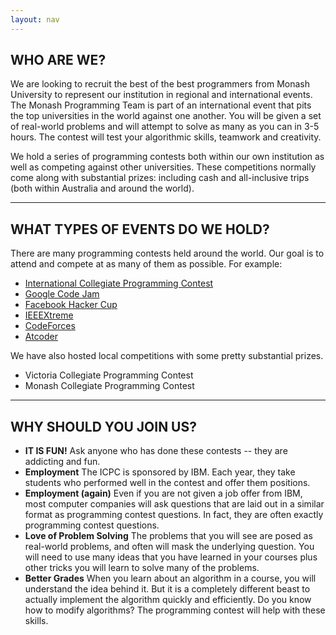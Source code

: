 ```yaml
---
layout: nav
---
```


## WHO ARE WE?

We are looking to recruit the best of the best programmers from Monash University to represent our institution in regional and international events. The Monash Programming Team is part of an international event that pits the top universities in the world against one another. You will be given a set of real-world problems and will attempt to solve as many as you can in 3-5 hours. The contest will test your algorithmic skills, teamwork and creativity.

We hold a series of programming contests both within our own institution as well as competing against other universities. These competitions normally come along with substantial prizes: including cash and all-inclusive trips (both within Australia and around the world).

---

## WHAT TYPES OF EVENTS DO WE HOLD?
There are many programming contests held around the world. Our goal is to attend and compete at as many of them as possible. For example:
* [International Collegiate Programming Contest](https://icpc.baylor.edu)
* [Google Code Jam](https://code.google.com/codejam)
* [Facebook Hacker Cup](https://facebook.com/hackercup)
* [IEEEXtreme](https://ieee.org/xtreme)
* [CodeForces](https://codeforces.com)
* [Atcoder](https://atcoder.jp/)

We have also hosted local competitions with some pretty substantial prizes.
* Victoria Collegiate Programming Contest
* Monash Collegiate Programming Contest

---

## WHY SHOULD YOU JOIN US?
* **IT IS FUN!** Ask anyone who has done these contests -- they are addicting and fun.
* **Employment** The ICPC is sponsored by IBM. Each year, they take students who performed well in the contest and offer them positions.
* **Employment (again)** Even if you are not given a job offer from IBM, most computer companies will ask questions that are laid out in a similar format as programming contest questions. In fact, they are often exactly programming contest questions.
* **Love of Problem Solving** The problems that you will see are posed as real-world problems, and often will mask the underlying question. You will need to use many ideas that you have learned in your courses plus other tricks you will learn to solve many of the problems.
* **Better Grades** When you learn about an algorithm in a course, you will understand the idea behind it. But it is a completely different beast to actually implement the algorithm quickly and efficiently. Do you know how to modify algorithms? The programming contest will help with these skills.
